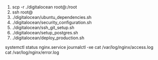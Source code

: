 1) scp -r ./digitalocean root@<ipaddress>:/root
2) ssh root@<ipaddress>
3) ./digitalocean/ubuntu_dependencies.sh
4) ./digitalocean/security_configuration.sh
5) ./digitalocean/ssh_git_setup.sh
6) ./digitalocean/setup_postgres.sh
7) ./digitalocean/deploy_production.sh


systemctl status nginx.service
journalctl -xe
cat /var/log/nginx/access.log
cat  /var/log/nginx/error.log
 
 

